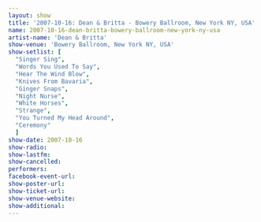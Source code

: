 ```yaml
---
layout: show
title: '2007-10-16: Dean & Britta - Bowery Ballroom, New York NY, USA'
name: 2007-10-16-dean-britta-bowery-ballroom-new-york-ny-usa
artist-name: 'Dean & Britta'
show-venue: 'Bowery Ballroom, New York NY, USA'
show-setlist: [
  "Singer Sing",
  "Words You Used To Say",
  "Hear The Wind Blow",
  "Knives From Bavaria",
  "Ginger Snaps",
  "Night Nurse",
  "White Horses",
  "Strange",
  "You Turned My Head Around",
  "Ceremony"
  ]
show-date: 2007-10-16
show-radio: 
show-lastfm: 
show-cancelled: 
performers: 
facebook-event-url: 
show-poster-url: 
show-ticket-url: 
show-venue-website: 
show-additional: 
---
```


